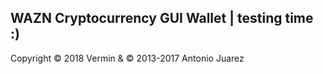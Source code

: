  
## WAZN Cryptocurrency GUI Wallet | testing time :)
Copyright © 2018 Vermin & © 2013-2017 Antonio Juarez
<br />
<br />
<br />
<br />
